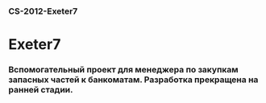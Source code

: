 ### CS-2012-Exeter7
# Exeter7
### Вспомогательный проект для менеджера по закупкам запасных частей к банкоматам. Разработка прекращена на ранней стадии.
